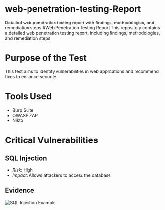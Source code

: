 # web-penetration-testing-Report
Detailed web penetration testing report with findings, methodologies, and remediation steps
#Web Penetration Testing Report
This repository contains a detailed web penetration testing report, including findings, methodologies, and remediation steps
# Purpose of the Test
This test aims to identify vulnerabilities in web applications and recommend fixes to enhance security
# Tools Used
- Burp Suite
- OWASP ZAP
- Nikto
# Critical Vulnerabilities
## SQL Injection
- *Risk*: High
- *Impact*: Allows attackers to access the database.
## Evidence
![SQL Injection Example](../Evidence/Screenshot1.png)
